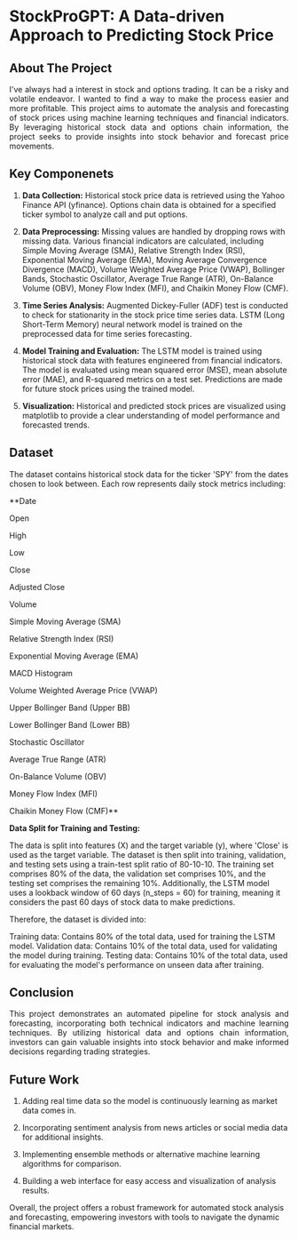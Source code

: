 # StockProGPT: A Data-driven Approach to Predicting Stock Price

## About The Project 

<p align="justify"> 
  I've always had a interest in stock and options trading. It can be a risky and volatile endeavor. I wanted to find a way to make the process easier and more profitable. This project aims to automate the analysis and forecasting of stock prices using machine learning techniques and financial indicators. By leveraging historical stock data and options chain information, the project seeks to provide insights into stock behavior and forecast price movements.
</p>

## Key Componenets
<p align="Justify">
  
1. **Data Collection:**
Historical stock price data is retrieved using the Yahoo Finance API (yfinance).
Options chain data is obtained for a specified ticker symbol to analyze call and put options.

2. **Data Preprocessing:** 
Missing values are handled by dropping rows with missing data.
Various financial indicators are calculated, including Simple Moving Average (SMA), Relative Strength Index (RSI), Exponential Moving Average (EMA), Moving Average Convergence Divergence (MACD), Volume Weighted Average Price (VWAP), Bollinger Bands, Stochastic Oscillator, Average True Range (ATR), On-Balance Volume (OBV), Money Flow Index (MFI), and Chaikin Money Flow (CMF).

3. **Time Series Analysis:**
Augmented Dickey-Fuller (ADF) test is conducted to check for stationarity in the stock price time series data.
LSTM (Long Short-Term Memory) neural network model is trained on the preprocessed data for time series forecasting.

4. **Model Training and Evaluation:**
The LSTM model is trained using historical stock data with features engineered from financial indicators.
The model is evaluated using mean squared error (MSE), mean absolute error (MAE), and R-squared metrics on a test set.
Predictions are made for future stock prices using the trained model.

6. **Visualization:**
Historical and predicted stock prices are visualized using matplotlib to provide a clear understanding of model performance and forecasted trends.
</p>

## Dataset
<p align="Justify">

The dataset contains historical stock data for the ticker 'SPY' from the dates chosen to look between. Each row represents daily stock metrics including:

**Date

Open

High

Low

Close

Adjusted Close

Volume

Simple Moving Average (SMA)

Relative Strength Index (RSI)

Exponential Moving Average (EMA)

MACD Histogram

Volume Weighted Average Price (VWAP)

Upper Bollinger Band (Upper BB)

Lower Bollinger Band (Lower BB)

Stochastic Oscillator

Average True Range (ATR)

On-Balance Volume (OBV)

Money Flow Index (MFI)

Chaikin Money Flow (CMF)**

**Data Split for Training and Testing:**

The data is split into features (X) and the target variable (y), where 'Close' is used as the target variable.
The dataset is then split into training, validation, and testing sets using a train-test split ratio of 80-10-10.
The training set comprises 80% of the data, the validation set comprises 10%, and the testing set comprises the remaining 10%.
Additionally, the LSTM model uses a lookback window of 60 days (n_steps = 60) for training, meaning it considers the past 60 days of stock data to make predictions.

Therefore, the dataset is divided into:

Training data: Contains 80% of the total data, used for training the LSTM model.
Validation data: Contains 10% of the total data, used for validating the model during training.
Testing data: Contains 10% of the total data, used for evaluating the model's performance on unseen data after training.
</p>

## Conclusion
<p align="Justify">
This project demonstrates an automated pipeline for stock analysis and forecasting, incorporating both technical indicators and machine learning techniques. By utilizing historical data and options chain information, investors can gain valuable insights into stock behavior and make informed decisions regarding trading strategies.
</p>

## Future Work
<p align= "Justify">
  
1. Adding real time data so the model is continuously learning as market data comes in.
  
2. Incorporating sentiment analysis from news articles or social media data for additional insights.
  
3. Implementing ensemble methods or alternative machine learning algorithms for comparison.

4. Building a web interface for easy access and visualization of analysis results.

Overall, the project offers a robust framework for automated stock analysis and forecasting, empowering investors with tools to navigate the dynamic financial markets.
</p>
